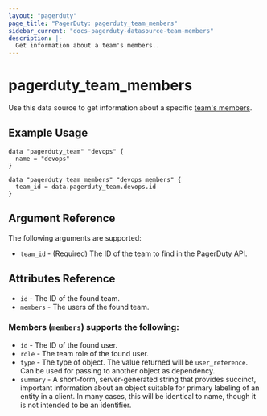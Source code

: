```yaml
---
layout: "pagerduty"
page_title: "PagerDuty: pagerduty_team_members"
sidebar_current: "docs-pagerduty-datasource-team-members"
description: |-
  Get information about a team's members..
---
```


# pagerduty\_team\_members

Use this data source to get information about a specific [team's members][1].

## Example Usage

```hcl
data "pagerduty_team" "devops" {
  name = "devops"
}

data "pagerduty_team_members" "devops_members" {
  team_id = data.pagerduty_team.devops.id
}
```

## Argument Reference

The following arguments are supported:

* `team_id` - (Required) The ID of the team to find in the PagerDuty API.

## Attributes Reference

* `id` - The ID of the found team.
* `members` - The users of the found team.

### Members (`members`) supports the following:

* `id` - The ID of the found user.
* `role` - The team role of the found user.
* `type` - The type of object. The value returned will be `user_reference`. Can be used for passing to another object as dependency.
* `summary` - A short-form, server-generated string that provides succinct, important information about an object suitable for primary labeling of an entity in a client. In many cases, this will be identical to name, though it is not intended to be an identifier.

[1]: https://developer.pagerduty.com/api-reference/e35802f3c4ba4-list-members-of-a-team
